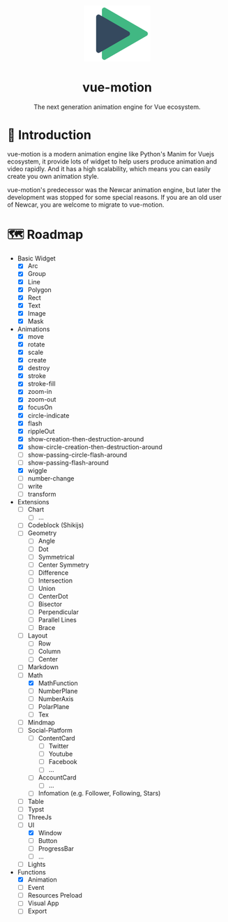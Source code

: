 <div align="center">
  <img src="./assets/logo.svg" style="width: 30%">
  <h1>vue-motion</h1>
  <span>The next generation animation engine for Vue ecosystem.</span>
</div>

# 📒 Introduction

vue-motion is a modern animation engine like Python's Manim for Vuejs ecosystem, it provide lots of widget to help users produce animation and video rapidly. And it has a high scalability, which means you can easily create you own animation style.

vue-motion's predecessor was the Newcar animation engine, but later the development was stopped for some special reasons. If you are an old user of Newcar, you are welcome to migrate to vue-motion.

# 🗺 Roadmap

- Basic Widget
  - [x] Arc
  - [x] Group
  - [x] Line
  - [x] Polygon
  - [x] Rect
  - [x] Text
  - [x] Image
  - [x] Mask
- Animations
  - [x] move
  - [x] rotate
  - [x] scale
  - [x] create
  - [x] destroy
  - [x] stroke
  - [x] stroke-fill
  - [x] zoom-in
  - [x] zoom-out
  - [x] focusOn
  - [x] circle-indicate
  - [x] flash
  - [x] rippleOut
  - [x] show-creation-then-destruction-around
  - [x] show-circle-creation-then-destruction-around
  - [ ] show-passing-circle-flash-around
  - [ ] show-passing-flash-around
  - [x] wiggle
  - [ ] number-change
  - [ ] write
  - [ ] transform
- Extensions
  - [ ] Chart
    - [ ] ...
  - [ ] Codeblock (Shikijs)
  - [ ] Geometry
    - [ ] Angle
    - [ ] Dot
    - [ ] Symmetrical
    - [ ] Center Symmetry
    - [ ] Difference
    - [ ] Intersection
    - [ ] Union
    - [ ] CenterDot
    - [ ] Bisector
    - [ ] Perpendicular
    - [ ] Parallel Lines
    - [ ] Brace
  - [ ] Layout
    - [ ] Row
    - [ ] Column
    - [ ] Center
  - [ ] Markdown
  - [ ] Math
    - [x] MathFunction
    - [ ] NumberPlane
    - [ ] NumberAxis
    - [ ] PolarPlane
    - [ ] Tex
  - [ ] Mindmap
  - [ ] Social-Platform
    - [ ] ContentCard
      - [ ] Twitter
      - [ ] Youtube
      - [ ] Facebook
      - [ ] ...
    - [ ] AccountCard
      - [ ] ...
    - [ ] Infomation (e.g. Follower, Following, Stars)
  - [ ] Table
  - [ ] Typst
  - [ ] ThreeJs
  - [ ] UI
    - [x] Window
    - [ ] Button
    - [ ] ProgressBar
    - [ ] ...
  - [ ] Lights
- Functions
  - [x] Animation
  - [ ] Event
  - [ ] Resources Preload
  - [ ] Visual App
  - [ ] Export
